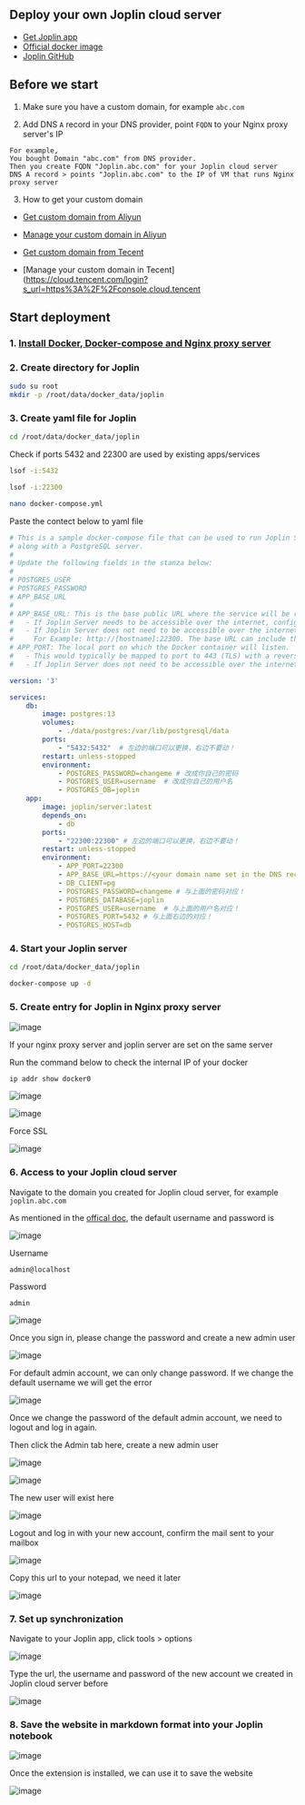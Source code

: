 ## Deploy your own Joplin cloud server

* [Get Joplin app](https://joplinapp.org/)
* [Official docker image](https://hub.docker.com/r/joplin/server)
* [Joplin GitHub](https://github.com/laurent22/joplin)

## Before we start

1. Make sure you have a custom domain, for example `abc.com`

2. Add DNS `A` record in your DNS provider, point `FQDN` to your Nginx proxy server's IP
```
For example,
You bought Domain "abc.com" from DNS provider.
Then you create FQDN "Joplin.abc.com" for your Joplin cloud server
DNS A record > points "Joplin.abc.com" to the IP of VM that runs Nginx proxy server
```
3. How to get your custom domain
* [Get custom domain from Aliyun](https://wanwang.aliyun.com/domain/)

* [Manage your custom domain in Aliyun](https://account.aliyun.com/login/login.htm?oauth_callback=http%3A%2F%2Fdc.console.aliyun.com%2Fnext%2Findex%3Fspm%3D5176.2020520207.recommends.ddomain.606c4c12SpdlTJ#/domain/list/all-domain)

* [Get custom domain from Tecent](https://cloud.tencent.com/act/pro/domain_sales?fromSource=gwzcw.6927084.6927084.6927084&utm_medium=cpc&utm_id=gwzcw.6927084.6927084.6927084&bd_vid=11313871833741623980)

* [Manage your custom domain in Tecent](https://cloud.tencent.com/login?s_url=https%3A%2F%2Fconsole.cloud.tencent


## Start deployment

### 1. [Install Docker, Docker-compose and Nginx proxy server](https://github.com/guguji666666/Docker)

### 2. Create directory for Joplin

```sh
sudo su root
mkdir -p /root/data/docker_data/joplin
```

### 3. Create yaml file for Joplin

```sh
cd /root/data/docker_data/joplin
```

Check if ports 5432 and 22300 are used by existing apps/services
```sh
lsof -i:5432
```

```sh
lsof -i:22300
```

```sh
nano docker-compose.yml
```

Paste the contect below to yaml file
```yml
# This is a sample docker-compose file that can be used to run Joplin Server
# along with a PostgreSQL server.
#
# Update the following fields in the stanza below:
#
# POSTGRES_USER
# POSTGRES_PASSWORD
# APP_BASE_URL
#
# APP_BASE_URL: This is the base public URL where the service will be running.
#	- If Joplin Server needs to be accessible over the internet, configure APP_BASE_URL as follows: https://example.com/joplin. 
#	- If Joplin Server does not need to be accessible over the internet, set the the APP_BASE_URL to your server's hostname. 
#     For Example: http://[hostname]:22300. The base URL can include the port.
# APP_PORT: The local port on which the Docker container will listen. 
#	- This would typically be mapped to port to 443 (TLS) with a reverse proxy.
#	- If Joplin Server does not need to be accessible over the internet, the port can be mapped to 22300.

version: '3'

services:
    db:
        image: postgres:13
        volumes:
            - ./data/postgres:/var/lib/postgresql/data
        ports:
            - "5432:5432"  # 左边的端口可以更换，右边不要动！
        restart: unless-stopped
        environment:
            - POSTGRES_PASSWORD=changeme # 改成你自己的密码
            - POSTGRES_USER=username  # 改成你自己的用户名
            - POSTGRES_DB=joplin
    app:
        image: joplin/server:latest
        depends_on:
            - db
        ports:
            - "22300:22300" # 左边的端口可以更换，右边不要动！
        restart: unless-stopped
        environment:
            - APP_PORT=22300
            - APP_BASE_URL=https://<your domain name set in the DNS record before> # 改成反代的域名
            - DB_CLIENT=pg
            - POSTGRES_PASSWORD=changeme # 与上面的密码对应！
            - POSTGRES_DATABASE=joplin
            - POSTGRES_USER=username  # 与上面的用户名对应！
            - POSTGRES_PORT=5432 # 与上面右边的对应！
            - POSTGRES_HOST=db
```

### 4. Start your Joplin server
```sh
cd /root/data/docker_data/joplin
```
```sh
docker-compose up -d  
```

### 5. Create entry for Joplin in Nginx proxy server

![image](https://user-images.githubusercontent.com/96930989/230730596-74245223-177b-4911-ad25-3ebe57ecb4a2.png)

If your nginx proxy server and joplin server are set on the same server

Run the command below to check the internal IP of your docker
```sh
ip addr show docker0
```
![image](https://user-images.githubusercontent.com/96930989/230730683-6c63c868-cb00-4037-a646-f441753a5497.png)

![image](https://user-images.githubusercontent.com/96930989/230748113-4a8c0adf-2ca4-4c92-bba4-d265a54c4f11.png)

Force SSL 

![image](https://user-images.githubusercontent.com/96930989/230748092-a7066ff7-fca7-433f-a4ca-820f958b2aff.png)

### 6. Access to your Joplin cloud server

Navigate to the domain you created for Joplin cloud server, for example `joplin.abc.com`

As mentioned in the [offical doc](https://joplinapp.org/), the default username and password is

![image](https://user-images.githubusercontent.com/96930989/230748229-554499c0-8435-4315-8003-0528ecb571fe.png)

Username
```
admin@localhost
```
Password
```
admin
```

![image](https://user-images.githubusercontent.com/96930989/230748248-b4bb5b73-a172-42c8-9290-e5f8a1198ba2.png)

Once you sign in, please change the password and create a new admin user

![image](https://user-images.githubusercontent.com/96930989/230748266-bd580324-b013-411f-8d25-ad4634743d4c.png)

For default admin account, we can only change password. If we change the default username we will get the error

![image](https://user-images.githubusercontent.com/96930989/230748292-30f5da74-2db1-443e-9532-0ec016d194eb.png)

Once we change the password of the default admin account, we need to logout and log in again.

Then click the Admin tab here, create a new admin user

![image](https://user-images.githubusercontent.com/96930989/230748345-15d0ecdd-92b5-4cb2-bcde-6bbdc79383c5.png)

![image](https://user-images.githubusercontent.com/96930989/230748405-5130f810-73a5-4288-806d-bdec8b20a2a6.png)

The new user will exist here

![image](https://user-images.githubusercontent.com/96930989/230748470-6d7428aa-c622-4887-953d-4d0ceff3c90f.png)

Logout and log in with your new account, confirm the mail sent to your mailbox

![image](https://user-images.githubusercontent.com/96930989/230748493-b5582995-5718-4433-b1c8-c1c992aba7eb.png)

Copy this url to your notepad, we need it later

![image](https://user-images.githubusercontent.com/96930989/230748660-38967147-6402-433f-9a1e-6ce470cbf793.png)


### 7. Set up synchronization

Navigate to your Joplin app, click tools > options

![image](https://user-images.githubusercontent.com/96930989/230748629-e1b396ea-198a-4a13-9573-9b2a7ab97bf6.png)

Type the url, the username and password of the new account we created in Joplin cloud server before

![image](https://user-images.githubusercontent.com/96930989/230748698-ccf30533-59e8-462f-8402-0d050497d6bf.png)


### 8. Save the website in markdown format into your Joplin notebook

![image](https://user-images.githubusercontent.com/96930989/230749159-1b092770-f157-4934-a2b2-ff99ce7c8cc9.png)

Once the extension is installed, we can use it to save the website

![image](https://user-images.githubusercontent.com/96930989/230749204-9aa47215-d35e-434e-8cc6-1eb5dd507825.png)

